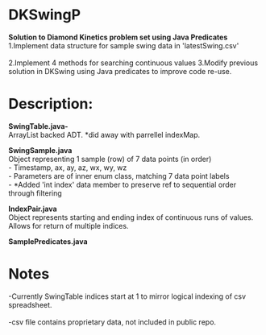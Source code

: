 # DKSwingP
**Solution to Diamond Kinetics problem set using Java Predicates**<br />
 1.Implement data structure for sample swing data in 'latestSwing.csv'<br /><br />
 2.Implement 4 methods for searching continuous values
 3.Modify previous solution in DKSwing using Java predicates to improve code re-use. 

# Description:
**SwingTable.java-** <br />
  ArrayList<SwingSample> backed ADT. 
  *did away with parrellel indexMap.
   
**SwingSample.java**  <br />
  Object representing 1 sample (row) of 7 data points (in order)<br />
      - Timestamp, ax, ay, az, wx, wy, wz <br />
      - Parameters are of inner enum class, matching 7 data point labels<br />
      - *Added 'int index' data member to preserve ref to sequential order through filtering
      
**IndexPair.java** <br /> 
  Object represents starting and ending index of continuous runs of values. 
  Allows for return of multiple indices. 
  
**SamplePredicates.java** <br />
  

# Notes 
  -Currently SwingTable indices start at 1 to mirror logical indexing of csv spreadsheet.<br /><br />
  -csv file contains proprietary data, not included in public repo.  
  


